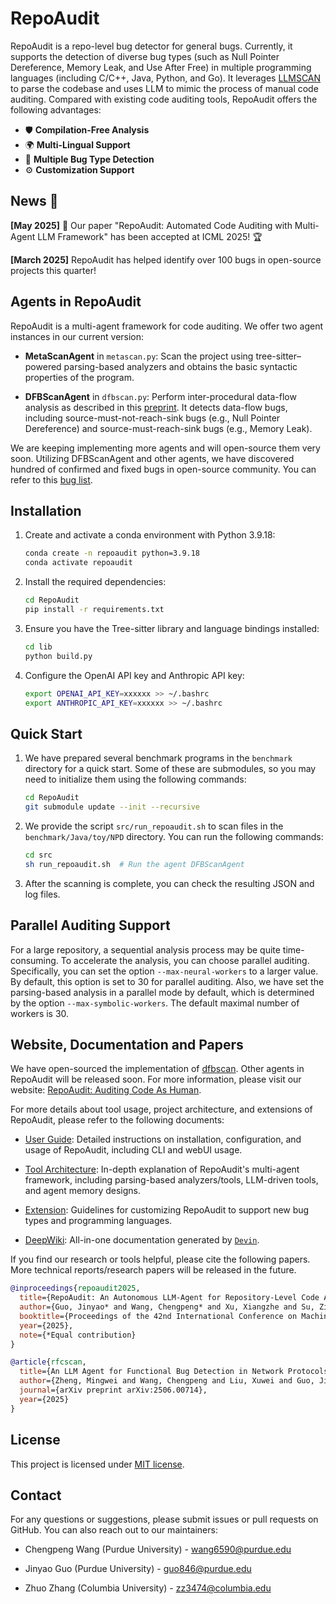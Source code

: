 # RepoAudit

RepoAudit is a repo-level bug detector for general bugs. Currently, it supports the detection of diverse bug types (such as Null Pointer Dereference, Memory Leak, and Use After Free) in multiple programming languages (including C/C++, Java, Python, and Go). It leverages [LLMSCAN](https://github.com/PurCL/LLMSCAN) to parse the codebase and uses LLM to mimic the process of manual code auditing. Compared with existing code auditing tools, RepoAudit offers the following advantages:

- 🛡️ **Compilation-Free Analysis**
- 🌍 **Multi-Lingual Support**
- 🐞 **Multiple Bug Type Detection**
- ⚙️ **Customization Support**

## News 📰

**[May 2025]** 🎉 Our paper "RepoAudit: Automated Code Auditing with Multi-Agent LLM Framework" has been accepted at ICML 2025! 🏆

**[March 2025]** RepoAudit has helped identify over 100 bugs in open-source projects this quarter!

## Agents in RepoAudit

RepoAudit is a multi-agent framework for code auditing. We offer two agent instances in our current version:

- **MetaScanAgent** in `metascan.py`: Scan the project using tree-sitter–powered parsing-based analyzers and obtains the basic syntactic properties of the program.

- **DFBScanAgent** in `dfbscan.py`: Perform inter-procedural data-flow analysis as described in this [preprint](https://arxiv.org/abs/2501.18160). It detects data-flow bugs, including source-must-not-reach-sink bugs (e.g., Null Pointer Dereference) and source-must-reach-sink bugs (e.g., Memory Leak).

We are keeping implementing more agents and will open-source them very soon. Utilizing DFBScanAgent and other agents, we have discovered hundred of confirmed and fixed bugs in open-source community. You can refer to this [bug list](https://repoaudit-home.github.io/bugreports.html).

## Installation

1. Create and activate a conda environment with Python 3.9.18:

   ```sh
   conda create -n repoaudit python=3.9.18
   conda activate repoaudit
   ```

2. Install the required dependencies:

   ```sh
   cd RepoAudit
   pip install -r requirements.txt
   ```

3. Ensure you have the Tree-sitter library and language bindings installed:

   ```sh
   cd lib
   python build.py
   ```

4. Configure the OpenAI API key and Anthropic API key:

   ```sh
   export OPENAI_API_KEY=xxxxxx >> ~/.bashrc
   export ANTHROPIC_API_KEY=xxxxxx >> ~/.bashrc
   ```


## Quick Start

1. We have prepared several benchmark programs in the `benchmark` directory for a quick start. Some of these are submodules, so you may need to initialize them using the following commands:

   ```sh
   cd RepoAudit
   git submodule update --init --recursive
   ```

2. We provide the script `src/run_repoaudit.sh` to scan files in the `benchmark/Java/toy/NPD` directory. You can run the following commands:

   ```sh
   cd src
   sh run_repoaudit.sh  # Run the agent DFBScanAgent
   ```

3. After the scanning is complete, you can check the resulting JSON and log files.


## Parallel Auditing Support

For a large repository, a sequential analysis process may be quite time-consuming. To accelerate the analysis, you can choose parallel auditing. Specifically, you can set the option `--max-neural-workers` to a larger value. By default, this option is set to 30 for parallel auditing.
Also, we have set the parsing-based analysis in a parallel mode by default, which is determined by the option `--max-symbolic-workers`. The default maximal number of workers is 30.

## Website, Documentation and Papers

We have open-sourced the implementation of [dfbscan](https://github.com/PurCL/RepoAudit). Other agents in RepoAudit will be released soon. For more information, please visit our website: [RepoAudit: Auditing Code As Human](https://repoaudit-home.github.io/).

For more details about tool usage, project architecture, and extensions of RepoAudit, please refer to the following documents:

- [User Guide](docs/guide.md): Detailed instructions on installation, configuration, and usage of RepoAudit, including CLI and webUI usage.

- [Tool Architecture](docs/architecture.md): In-depth explanation of RepoAudit's multi-agent framework, including parsing-based analyzers/tools, LLM-driven tools, and agent memory designs.

- [Extension](docs/extension.md): Guidelines for customizing RepoAudit to support new bug types and programming languages.

- [DeepWiki](https://deepwiki.com/PurCL/RepoAudit): All-in-one documentation generated by [`Devin`](https://devin.ai/).


If you find our research or tools helpful, please cite the following papers. More technical reports/research papers will be released in the future.

```bibtex
@inproceedings{repoaudit2025,
  title={RepoAudit: An Autonomous LLM-Agent for Repository-Level Code Auditing},
  author={Guo, Jinyao* and Wang, Chengpeng* and Xu, Xiangzhe and Su, Zian and Zhang, Xiangyu},
  booktitle={Proceedings of the 42nd International Conference on Machine Learning},
  year={2025},
  note={*Equal contribution}
}

@article{rfcscan,
  title={An LLM Agent for Functional Bug Detection in Network Protocols},
  author={Zheng, Mingwei and Wang, Chengpeng and Liu, Xuwei and Guo, Jinyao and Feng, Shiwei and Zhang, Xiangyu},
  journal={arXiv preprint arXiv:2506.00714},
  year={2025}
}
```

## License

This project is licensed under [MIT license](LICENSE).

## Contact

For any questions or suggestions, please submit issues or pull requests on GitHub. You can also reach out to our maintainers:

- Chengpeng Wang (Purdue University) - [wang6590@purdue.edu](mailto:wang6590@purdue.edu)

- Jinyao Guo (Purdue University) - [guo846@purdue.edu](mailto:guo846@purdue.edu) 

- Zhuo Zhang (Columbia University) - [zz3474@columbia.edu](mailto:zz3474@columbia.edu)
